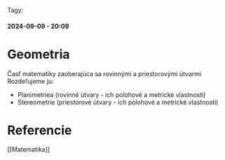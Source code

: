  Tagy: 
#### 2024-09-09 - 20:09

# Geometria

Časť matematiky zaoberajúca sa rovinnými a priestorovými útvarmi
Rozdeľujeme ju:
- Planimetriea (rovinné útvary - ich polohové a metrické vlastnosti)
- Stereometrie (priestorové útvary - ich polohové a metrické vlastnosti)









# Referencie
[[Matematika]]